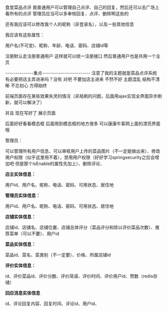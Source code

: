 食堂菜品点评
我普通用户可以管理自己点评、自己的回复，然后还可以去广场上看所有的点评
管理员应当可以多审核回复、点评、删除啊这些的

还有我应该可以修改我个人的昵称（非登录名），以及一些其他信息

我应该有这些属性：

用户名(不可变)、昵称、年龄、电话、密码、店铺id等

注册默认走注册普通用户
这样就可以统一注册接口
然后普通用户也是共用一个主页

--------------重点------------------------
注意了我的主题就是菜品点评系统 有必要把店主弄进来吗？没有 对吧
不要加店主进来 不然不好 主题混乱 结构不清晰
不忘初心 方得始终

前端页面存在某些效果失灵的情况（非局刷的问题，后面用ajax实现全界面异步刷新，就可以解决了）

并且 现在写好了 展示页面

后面好好看看模态框 后面用到模态框的地方很多
可以康康牛客网上面的漂亮界面哦



管理员：

可以管理所有用户信息、可以审核用户上传的菜品图片（不一定能做出来）、修改用户权限（似乎这里用不着），禁用用户权限（好好学习springsecurity之后会增加吧 但是那个isEnable的属性先加上）、删除评论、



**店主实体信息：**

用户id、用户名、昵称、电话、密码、可用状态、居住地



**管理员实体信息：**

用户id、用户名、昵称、电话、密码、可用状态、居住地



**店铺实体信息：**

店铺id、店铺名、店铺位置、店铺总体评分（菜品评分和除以评价菜品次数）、推荐菜单（可以不要）、用户id



**菜品实体信息：**

菜品id、菜名、菜类别（不一定要）、价格、所属店铺id



**评价实体信息：**

id、评价菜品id、评价分数、评价简语、评价时间、评价用户id、赞数（redis存储）



**回应消息实体信息**

id、评论回复内容、回复时间、评论id、用户id、

































